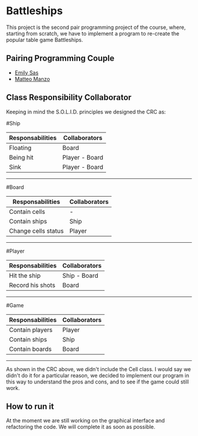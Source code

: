Battleships
===========
This project is the second pair programming project of the course, where, starting from scratch, we
have to implement a program to re-create the popular table game Battleships.

Pairing Programming Couple
--------------------------
- [Emily Sas](https://github.com/emilysas)
- [Matteo Manzo](https://github.com/matteomanzo)

Class Responsibility Collaborator
---------------------------------
Keeping in mind the S.O.L.I.D. principles we designed the CRC as:

#Ship

Responsabilities  |  Collaborators
------------------|----------------
  Floating        |	    Board
  Being hit       | Player - Board
  Sink            | Player - Board
-----------------------------------

#Board

Responsabilities      |  Collaborators
----------------------|----------------
  Contain cells       |	      -
  Contain ships       |      Ship
  Change cells status |     Player
---------------------------------------

#Player

Responsabilities   |  Collaborators
-------------------|----------------
  Hit the ship     |  Ship - Board
  Record his shots |     Board
-----------------------------------

#Game

Responsabilities  |  Collaborators
------------------|----------------
  Contain players |	    Player
  Contain ships   |      Ship
  Contain boards  |     Board
-----------------------------------

As shown in the CRC above, we didn't include the Cell class.
I would say we didn't do it for a particular reason, we decided to
implement our program in this way to understand the pros and cons,
and to see if the game could still work.

How to run it
-------------
At the moment we are still working on the graphical interface and
refactoring the code. We will complete it as soon as possible.